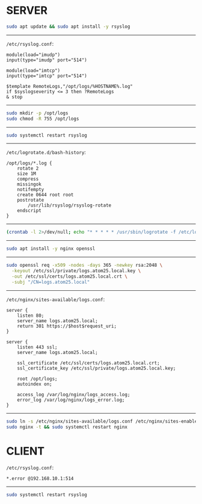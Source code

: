 # SERVER   
```bash
sudo apt update && sudo apt install -y rsyslog
```
---

`/etc/rsyslog.conf`:
  
   ```
   module(load="imudp")
   input(type="imudp" port="514")

   module(load="imtcp")
   input(type="imtcp" port="514")

   $template RemoteLogs,"/opt/logs/%HOSTNAME%.log"
   if $syslogseverity <= 3 then ?RemoteLogs
   & stop
   ```
---
   ```bash
   sudo mkdir -p /opt/logs
   sudo chmod -R 755 /opt/logs
   ```
---
   ```bash
   sudo systemctl restart rsyslog
   ```
---
`/etc/logrotate.d/bash-history`:
   ```
   /opt/logs/*.log {
       rotate 2
       size 1M
       compress
       missingok
       notifempty
       create 0644 root root
       postrotate
           /usr/lib/rsyslog/rsyslog-rotate
       endscript
   }
   ```
---
   ```bash
   (crontab -l 2>/dev/null; echo "* * * * * /usr/sbin/logrotate -f /etc/logrotate.d/bash-history") | sudo crontab -
   ```
---
   ```bash
   sudo apt install -y nginx openssl
   ```
---
   ```bash
   sudo openssl req -x509 -nodes -days 365 -newkey rsa:2048 \
     -keyout /etc/ssl/private/logs.atom25.local.key \
     -out /etc/ssl/certs/logs.atom25.local.crt \
     -subj "/CN=logs.atom25.local"
   ```
---
`/etc/nginx/sites-available/logs.conf`:
   ```nginx
   server {
       listen 80;
       server_name logs.atom25.local;
       return 301 https://$host$request_uri;
   }

   server {
       listen 443 ssl;
       server_name logs.atom25.local;

       ssl_certificate /etc/ssl/certs/logs.atom25.local.crt;
       ssl_certificate_key /etc/ssl/private/logs.atom25.local.key;

       root /opt/logs;
       autoindex on;

       access_log /var/log/nginx/logs_access.log;
       error_log /var/log/nginx/logs_error.log;
   }
   ```
---
   ```bash
   sudo ln -s /etc/nginx/sites-available/logs.conf /etc/nginx/sites-enabled/
   sudo nginx -t && sudo systemctl restart nginx
   ```


# CLIENT

`/etc/rsyslog.conf`:
  ```
  *.error @192.168.10.1:514
  ```
---
  ```bash
  sudo systemctl restart rsyslog
  ```
